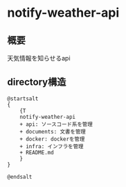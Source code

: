# notify-weather-api

## 概要

天気情報を知らせるapi

## directory構造

```plantuml
@startsalt
{
    {T
    notify-weather-api
    + api: ソースコード系を管理
    + documents: 文書を管理
    + docker: dockerを管理
    + infra: インフラを管理
    + README.md
    }
}

@endsalt
```
